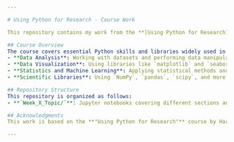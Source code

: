 ```yaml
---

# Using Python for Research - Course Work

This repository contains my work from the **[Using Python for Research](https://www.edx.org/course/using-python-for-research)** course on EdX. This course, offered by Harvard University, focuses on applying Python to scientific research and data analysis. The materials include code, exercises, and projects completed throughout the course.

## Course Overview
The course covers essential Python skills and libraries widely used in research. Topics include:
- **Data Analysis**: Working with datasets and performing data manipulation.
- **Data Visualization**: Using libraries like `matplotlib` and `seaborn` for scientific visualization.
- **Statistics and Machine Learning**: Applying statistical methods and machine learning techniques to data.
- **Scientific Libraries**: Using `NumPy`, `pandas`, `scipy`, and more to solve research-oriented problems.

## Repository Structure
This repository is organized as follows:
- **`Week_X_Topic/`**: Jupyter notebooks covering different sections and exercises from the course week wise.

## Acknowledgments
This work is based on the **"Using Python for Research"** course by Harvard University on EdX.

---
```

